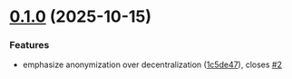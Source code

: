 # [0.1.0](https://github.com/JournalFoundation/journalfoundation.org/compare/v0.0.0...v0.1.0) (2025-10-15)


### Features

* emphasize anonymization over decentralization ([1c5de47](https://github.com/JournalFoundation/journalfoundation.org/commit/1c5de47b887abb2a2b3270354a803dba3d188912)), closes [#2](https://github.com/JournalFoundation/journalfoundation.org/issues/2)

